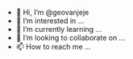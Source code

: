 - 👋 Hi, I’m @geovanjeje
- 👀 I’m interested in ...
- 🌱 I’m currently learning ...
- 💞️ I’m looking to collaborate on ...
- 📫 How to reach me ...

<!---
geovanjeje/geovanjeje is a ✨ special ✨ repository because its `README.md` (this file) appears on your GitHub profile.
You can click the Preview link to take a look at your changes.
--->
